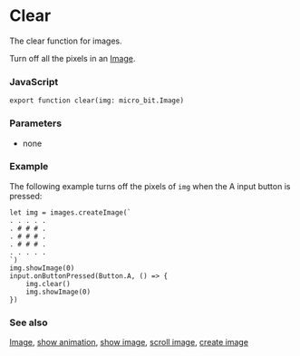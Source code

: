 # Clear

The clear function for images.

Turn off all the pixels in an [Image](/reference/images/image).

### JavaScript

```sig
export function clear(img: micro_bit.Image)
```

### Parameters

* none

### Example

The following example turns off the pixels of `img` when the A input button is pressed:

```blocks
let img = images.createImage(`
. . . . .
. # # # .
. # # # .
. # # # .
. . . . .
`)
img.showImage(0)
input.onButtonPressed(Button.A, () => {
    img.clear()
    img.showImage(0)
})
```

### See also

[Image](/reference/images/image), [show animation](/reference/basic/show-animation), [show image](/reference/images/show-image), [scroll image](/reference/images/scroll-image), [create image](/reference/images/create-image)

